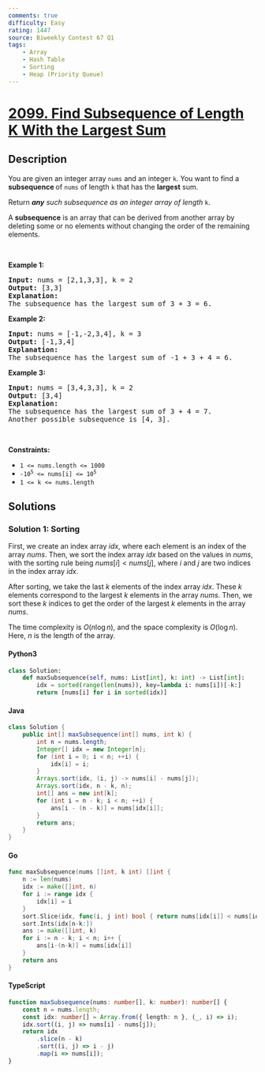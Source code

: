 ```yaml
---
comments: true
difficulty: Easy
rating: 1447
source: Biweekly Contest 67 Q1
tags:
    - Array
    - Hash Table
    - Sorting
    - Heap (Priority Queue)
---
```


<!-- problem:start -->

# [2099. Find Subsequence of Length K With the Largest Sum](https://leetcode.com/problems/find-subsequence-of-length-k-with-the-largest-sum)

## Description

<!-- description:start -->

<p>You are given an integer array <code>nums</code> and an integer <code>k</code>. You want to find a <strong>subsequence </strong>of <code>nums</code> of length <code>k</code> that has the <strong>largest</strong> sum.</p>

<p>Return<em> </em><em><strong>any</strong> such subsequence as an integer array of length </em><code>k</code>.</p>

<p>A <strong>subsequence</strong> is an array that can be derived from another array by deleting some or no elements without changing the order of the remaining elements.</p>

<p>&nbsp;</p>
<p><strong class="example">Example 1:</strong></p>

<pre>
<strong>Input:</strong> nums = [2,1,3,3], k = 2
<strong>Output:</strong> [3,3]
<strong>Explanation:</strong>
The subsequence has the largest sum of 3 + 3 = 6.</pre>

<p><strong class="example">Example 2:</strong></p>

<pre>
<strong>Input:</strong> nums = [-1,-2,3,4], k = 3
<strong>Output:</strong> [-1,3,4]
<strong>Explanation:</strong> 
The subsequence has the largest sum of -1 + 3 + 4 = 6.
</pre>

<p><strong class="example">Example 3:</strong></p>

<pre>
<strong>Input:</strong> nums = [3,4,3,3], k = 2
<strong>Output:</strong> [3,4]
<strong>Explanation:</strong>
The subsequence has the largest sum of 3 + 4 = 7. 
Another possible subsequence is [4, 3].
</pre>

<p>&nbsp;</p>
<p><strong>Constraints:</strong></p>

<ul>
	<li><code>1 &lt;= nums.length &lt;= 1000</code></li>
	<li><code>-10<sup>5</sup>&nbsp;&lt;= nums[i] &lt;= 10<sup>5</sup></code></li>
	<li><code>1 &lt;= k &lt;= nums.length</code></li>
</ul>

<!-- description:end -->

## Solutions

<!-- solution:start -->

### Solution 1: Sorting

First, we create an index array $\textit{idx}$, where each element is an index of the array $\textit{nums}$. Then, we sort the index array $\textit{idx}$ based on the values in $\textit{nums}$, with the sorting rule being $\textit{nums}[i] < \textit{nums}[j]$, where $i$ and $j$ are two indices in the index array $\textit{idx}$.

After sorting, we take the last $k$ elements of the index array $\textit{idx}$. These $k$ elements correspond to the largest $k$ elements in the array $\textit{nums}$. Then, we sort these $k$ indices to get the order of the largest $k$ elements in the array $\textit{nums}$.

The time complexity is $O(n \log n)$, and the space complexity is $O(\log n)$. Here, $n$ is the length of the array.

<!-- tabs:start -->

#### Python3

```python
class Solution:
    def maxSubsequence(self, nums: List[int], k: int) -> List[int]:
        idx = sorted(range(len(nums)), key=lambda i: nums[i])[-k:]
        return [nums[i] for i in sorted(idx)]
```

#### Java

```java
class Solution {
    public int[] maxSubsequence(int[] nums, int k) {
        int n = nums.length;
        Integer[] idx = new Integer[n];
        for (int i = 0; i < n; ++i) {
            idx[i] = i;
        }
        Arrays.sort(idx, (i, j) -> nums[i] - nums[j]);
        Arrays.sort(idx, n - k, n);
        int[] ans = new int[k];
        for (int i = n - k; i < n; ++i) {
            ans[i - (n - k)] = nums[idx[i]];
        }
        return ans;
    }
}
```

#### Go

```go
func maxSubsequence(nums []int, k int) []int {
	n := len(nums)
	idx := make([]int, n)
	for i := range idx {
		idx[i] = i
	}
	sort.Slice(idx, func(i, j int) bool { return nums[idx[i]] < nums[idx[j]] })
	sort.Ints(idx[n-k:])
	ans := make([]int, k)
	for i := n - k; i < n; i++ {
		ans[i-(n-k)] = nums[idx[i]]
	}
	return ans
}
```

#### TypeScript

```ts
function maxSubsequence(nums: number[], k: number): number[] {
    const n = nums.length;
    const idx: number[] = Array.from({ length: n }, (_, i) => i);
    idx.sort((i, j) => nums[i] - nums[j]);
    return idx
        .slice(n - k)
        .sort((i, j) => i - j)
        .map(i => nums[i]);
}
```

<!-- tabs:end -->

<!-- solution:end -->

<!-- problem:end -->
